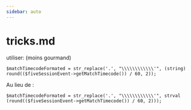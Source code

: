 ```yaml
---
sidebar: auto
---
```

# tricks.md

utiliser: (moins gourmand)

````
$matchTimecodeFormated = str_replace('.', "\\\\\\\\\\\\'", (string) round(($fiveSessionEvent->getMatchTimecode()) / 60, 2));

````
Au lieu de :

````
$matchTimecodeFormated = str_replace('.', "\\\\\\\\\\\\'", strval (round(($fiveSessionEvent->getMatchTimecode()) / 60, 2)));

````
